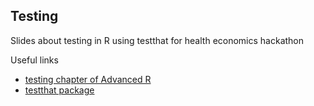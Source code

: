 ## Testing

Slides about testing in R using testthat for health economics hackathon

Useful links
* [testing chapter of Advanced R](http://r-pkgs.had.co.nz/tests.html)
* [testthat package](https://github.com/r-lib/testthat)
